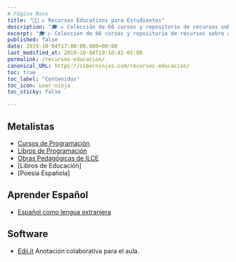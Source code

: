 ```yaml
---
# Página Base
title: "👨‍🏫 ▷ Recursos Educativos para Estudiantes"
description: "🎓 ▷ Colección de 66 cursos y repositorio de recursos sobre aprendizaje, educación, pedagogía, metodologías; y enfocados a la mejora de la enseñanza."
excerpt: "🎓 ▷ Colección de 66 cursos y repositorio de recursos sobre aprendizaje, educación, pedagogía, metodologías; y enfocados a la mejora de la enseñanza."
published: false
date: 2019-10-04T17:00:00.000+00:00
last_modified_at: 2019-10-04T19:10:42-05:00
permalink: /recursos-educacion/
canonical_URL: https://ciberninjas.com/recursos-educacion/
toc: true
toc_label: "Contenidos"
toc_icon: user-ninja
toc_sticky: false

---
```


## Metalistas

- [Cursos de Programación](https://kutt.it/Cursos)
- [Libros de Programación](http://kutt.it/biblioteca)
- [Obras Pedagógicas de ILCE](http://bibliotecadigital.ilce.edu.mx/Colecciones/Pedagogicas/)
- [Libros de Educación]
- [Poesía Española]

## Aprender Español

- [Español como lengua extranjera](https://cvc.cervantes.es/ensenanza/actividades_ave/aveteca.htm)
<!-- https://www.speakinglatino.com/free-spanish-resources-for-teachers/ -->

## Software

- [Edji.it](https://edji.it/#/home) Anotación colaborativa para el aula.
